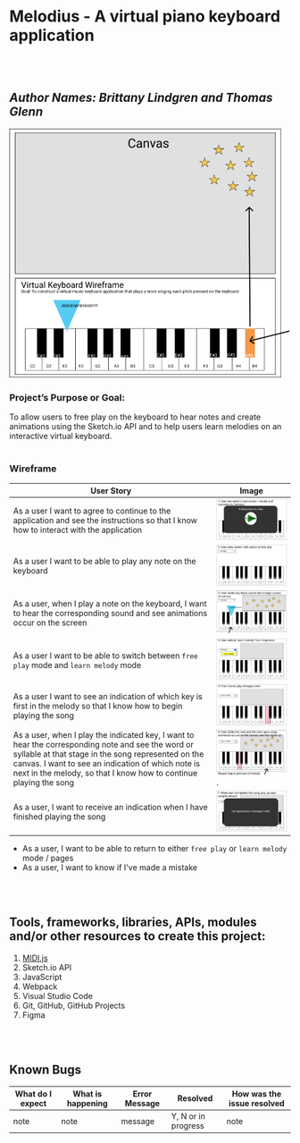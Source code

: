 # Melodius - A virtual piano keyboard application
<br/>
<br/>

## _Author Names: Brittany Lindgren and Thomas Glenn_

![Overview of Melodius App](img/KeyboardAppOverview.png)

### Project’s Purpose or Goal: 
To allow users to free play on the keyboard to hear notes and create animations using the Sketch.io API and to help users learn melodies on an interactive virtual keyboard.
<br/>
<br/>

### Wireframe
| User Story | Image |
|----------- | ----- |
|  As a user I want to agree to continue to the application and see the instructions so that I know how to interact with the application  |  ![Consent to continue modal](img/userStoryContinue.png)  |
|  As a user I want to be able to play any note on the keyboard   |    ![Image Alt](img/userStoryFreePlay1.png)     |
|  As a user, when I play a note on the keyboard, I want to hear the corresponding sound and see animations occur on the screen   |    ![Image Alt](img/userStoryFreePlay2.png)     |
|  As a user I want to be able to switch between `free play` mode and `learn melody` mode  |    ![Image Alt](img/userStoryLearnMel1.png)  |
|  As a user I want to see an indication of which key is first in the melody so that I know how to begin playing the song  |    ![Image Alt](img/userStoryLearnMel2.png)     |
|  As a user, when I play the indicated key, I want to hear the corresponding note and see the word or syllable at that stage in the song represented on the canvas. I want to see an indication of which note is next in the melody, so that I know how to continue playing the song  |    ![Image Alt](img/userStoryLearnMel3.png).      |
|  As a user, I want to receive an indication when I have finished playing the song  |    ![Image Alt](img/userStoryLearnMel4.png)    |

- As a user, I want to be able to return to either `free play` or `learn melody` mode / pages
- As a user, I want to know if I've made a mistake      
<br/>
<br/>

## Tools, frameworks, libraries, APIs, modules and/or other resources to create this project:

1. [MIDI.js](https://github.com/mudcube/MIDI.js/)
2. Sketch.io API
3. JavaScript
4. Webpack
5. Visual Studio Code
6. Git, GitHub, GitHub Projects
7. Figma
<br/>
<br/>

## Known Bugs
| What do I expect |  What is happening  | Error Message |  Resolved | How was the issue resolved  |
| ------- | ----- | ------ | ------- | ------- |
|  note  |  note  |  message  |  Y, N or in progress  |  note  |



